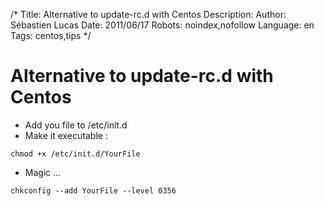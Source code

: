 /*
Title: Alternative to update-rc.d with Centos
Description: 
Author: Sébastien Lucas
Date: 2011/06/17
Robots: noindex,nofollow
Language: en
Tags: centos,tips
*/
# Alternative to update-rc.d with Centos

*	Add you file to /etc/init.d
*	Make it executable : 
```
chmod +x /etc/init.d/YourFile
```
*	Magic ...
```
chkconfig --add YourFile --level 0356 
```







